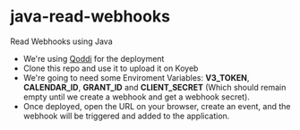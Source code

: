 # java-read-webhooks
Read Webhooks using Java

* We're using [Qoddi]([https://www.koyeb.com/](https://qoddi.com/)) for the deployment
* Clone this repo and use it to upload it on Koyeb
* We're going to need some Enviroment Variables: **V3_TOKEN**, **CALENDAR_ID**, **GRANT_ID** and **CLIENT_SECRET** (Which should remain empty until we create a webhook and get a webhook secret).
* Once deployed, open the URL on your browser, create an event, and the webhook will be triggered and added to the application.
